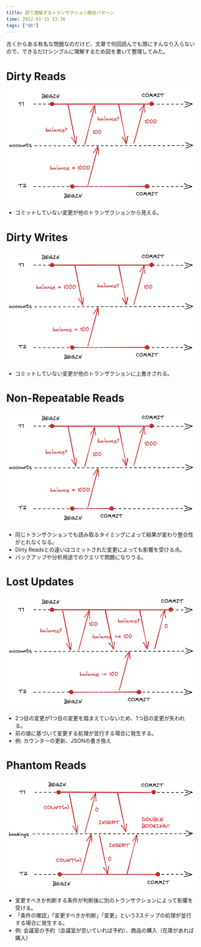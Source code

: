 ```yaml
---
title: 図で理解するトランザクション競合パターン
time: 2022-01-15 23:16
tags: ["db"]
---
```


古くからある有名な問題なのだけど、文章で何回読んでも頭にすんなり入らないので、できるだけシンプルに理解するため図を書いて整理してみた。

# Dirty Reads

![Dirty Reads](./dirty-reads.png)

* コミットしていない変更が他のトランザクションから見える。

# Dirty Writes

![Dirty Writes](./dirty-writes.png)

* コミットしていない変更が他のトランザクションに上書きされる。

# Non-Repeatable Reads

![Non-Repeatable Reads](./nonrepeatable-reads.png)

* 同じトランザクションでも読み取るタイミングによって結果が変わり整合性がとれなくなる。
* Dirty Readsとの違いはコミットされた変更によっても影響を受ける点。
* バックアップや分析用途でのクエリで問題になりうる。

# Lost Updates

![Lost Updates](./lost-updates.png)

* 2つ目の変更が1つ目の変更を踏まえていないため、1つ目の変更が失われる。
* 前の値に基づいて変更する処理が並行する場合に発生する。
* 例: カウンターの更新、JSONの書き換え

# Phantom Reads

![Phantom Reads](./phantom-reads.png)

* 変更すべきか判断する条件が判断後に別のトランザクションによって影響を受ける。
* 「条件の確認」「変更すべきか判断」「変更」という3ステップの処理が並行する場合に発生する。
* 例: 会議室の予約（会議室が空いていれば予約）、商品の購入（在庫があれば購入）
